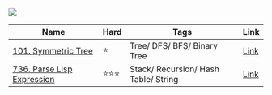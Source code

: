 ![](https://static.leetcode-cn.com/cn-mono-assets/production/head/assets/logo-dark-cn.c42314a8.svg)
<table>
  <thead>
    <tr>
      <th>Name</th>
      <th>Hard</th>
      <th>Tags</th>
      <th>Link</th>
    </tr>
  </thead>
  <tbody>
      <tr>
        <td>
          <a href="https://github.com/wyhhh/leetcode-rs/blob/master/100%20~%20150/_101_Symmetric_Tree/src/main.rs">101. Symmetric Tree</a>
        </td>
        <td>⭐️</td>
        <td>Tree/ DFS/ BFS/ Binary Tree</td>
        <td>
          <a href="https://leetcode-cn.com/problems/symmetric-tree/">Link</a>
        </td>
      </tr>
     <tr>
        <td>
          <a href="https://github.com/wyhhh/leetcode-rs/blob/master/700%20~%20750/_736_Parse_Lisp_Expression/src/main.rs">736. Parse Lisp Expression</a>
        </td>
        <td>⭐️⭐️⭐️</td>
        <td>Stack/ Recursion/ Hash Table/ String</td>
        <td>
          <a href="https://leetcode-cn.com/problems/parse-lisp-expression/">Link</a>
        </td>
      </tr>
</table>
